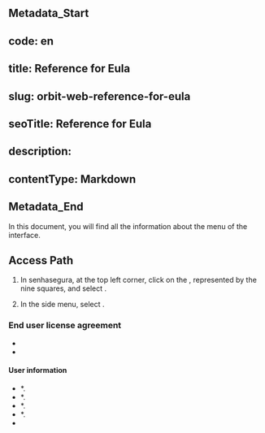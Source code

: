 ## Metadata_Start 
## code: en
## title: Reference for Eula 
## slug: orbit-web-reference-for-eula 
## seoTitle: Reference for Eula 
## description:  
## contentType: Markdown 
## Metadata_End
In this document, you will find all the information about the  menu of the  interface.

## Access Path

1. In senhasegura, at the top left corner, click on the , represented by the nine squares, and select .

1. In the side menu, select .

### End user license agreement

* 
* 

#### User information

* *.
* *.
* *.
* *.
* 
